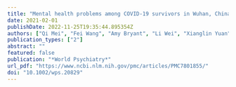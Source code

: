```yaml
---
title: "Mental health problems among COVID‐19 survivors in Wuhan, China"
date: 2021-02-01
publishDate: 2022-11-25T19:35:44.895354Z
authors: ["Qi Mei", "Fei Wang", "Amy Bryant", "Li Wei", "Xianglin Yuan", "Jian Li"]
publication_types: ["2"]
abstract: ""
featured: false
publication: "*World Psychiatry*"
url_pdf: "https://www.ncbi.nlm.nih.gov/pmc/articles/PMC7801855/"
doi: "10.1002/wps.20829"
---
```


